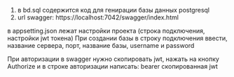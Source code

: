 ﻿1. в bd.sql содержится код для генирации базы данных postgresql
2. url swagger: https://localhost:7042/swagger/index.html

в appsetting.json лежат настройки проекта (строка подключения, настройки jwt токена)
При создании базы в строку подключения ввести, название сервера, порт, название базы, username и password

При авторизации в swagger нужно скопировать jwt, нажать на кнопку Authorize и в строке авторизации написать: bearer скопированная jwt